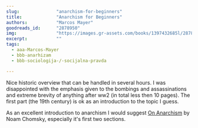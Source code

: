 ```yaml
---
slug:              "anarchism-for-beginners"
title:             "Anarchism for Beginners"
authors:           "Marcos Mayer"
goodreads_id:      "2878950"
img:               "https://images.gr-assets.com/books/1397432685l/2878950.jpg"
excerpt:           ""
tags:
  - aaa-Marcos-Mayer
  - bbb-anarhizam
  - bbb-sociologija-/-socijalna-pravda

---
```


Nice historic overview that can be handled in several hours. I was disappointed with the emphasis given to the bombings 
and assassinations and extreme brevity of anything after ww2 (in total less then 10 pages). The first part (the 19th 
century) is ok as an introduction to the topic I guess.

As an excellent introduction to anarchism I would suggest <a href="/knjige/chomsky-on-anarchism/">On Anarchism</a> by 
Noam Chomsky, especially it's first two sections.